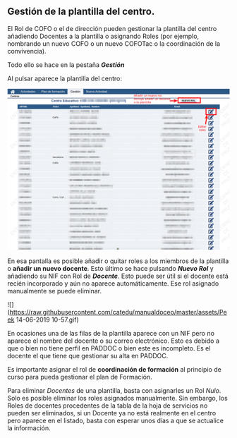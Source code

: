 ## Gestión de la plantilla del centro.

El Rol de COFO o el de dirección pueden gestionar la plantilla del centro añadiendo Docentes a la plantilla o asignando Roles (por ejemplo, nombrando un nuevo COFO o un nuevo COFOTac o la coordinación de la convivencia).

Todo ello se hace en la pestaña _**Gestión**_

Al pulsar aparece la plantilla del centro:

![](https://raw.githubusercontent.com/catedu/manualdoceo/master/assets/Seleccion_734.png)

En esa pantalla es posible añadir o quitar roles a los miembros de la plantilla o **añadir un nuevo docente**. Esto último se hace pulsando **_Nuevo Rol_** y añadiendo su NIF con Rol de _**Docente**_. Esto puede ser útil si el docente está recién incorporado y aún no aparece automáticamente. Ese rol asignado manualmente se puede eliminar.

![](https://raw.githubusercontent.com/catedu/manualdoceo/master/assets/Peek 14-06-2019 10-57.gif)

En ocasiones una de las filas de la plantilla aparece con un NIF pero no aparece el nombre del docente o su correo electrónico. Esto es debido a que o bien no tiene perfil en PADDOC o bien este es incompleto. Es el docente el que tiene que gestionar su alta en PADDOC.

Es importante asignar el rol de **coordinación de formación** al principio de curso para pueda gestionar el plan de Formación.

Para eliminar _Docentes_ de una plantilla, basta con asignarles un Rol _Nulo_. Solo es posible eliminar los roles asignados manualmente. Sin embargo, los Roles de docentes procedentes de la tabla de la hoja de servicios no pueden ser eliminados, si un Docente ya no está realmente en el centro pero aparece en el listado, basta con esperar unos días a que se actualice la información.